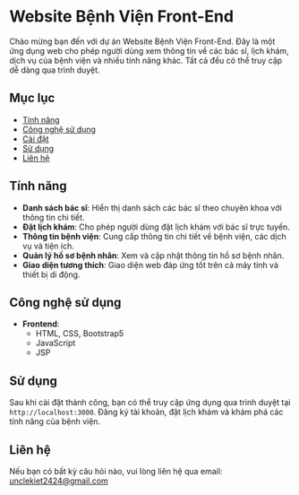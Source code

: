 # Website Bệnh Viện Front-End

Chào mừng bạn đến với dự án Website Bệnh Viện Front-End. Đây là một ứng dụng web cho phép người dùng xem thông tin về các bác sĩ, lịch khám, dịch vụ của bệnh viện và nhiều tính năng khác. Tất cả đều có thể truy cập dễ dàng qua trình duyệt.

## Mục lục

- [Tính năng](#tính-năng)
- [Công nghệ sử dụng](#công-nghệ-sử-dụng)
- [Cài đặt](#cài-đặt)
- [Sử dụng](#sử-dụng)
- [Liên hệ](#liên-hệ)

## Tính năng

- **Danh sách bác sĩ**: Hiển thị danh sách các bác sĩ theo chuyên khoa với thông tin chi tiết.
- **Đặt lịch khám**: Cho phép người dùng đặt lịch khám với bác sĩ trực tuyến.
- **Thông tin bệnh viện**: Cung cấp thông tin chi tiết về bệnh viện, các dịch vụ và tiện ích.
- **Quản lý hồ sơ bệnh nhân**: Xem và cập nhật thông tin hồ sơ bệnh nhân.
- **Giao diện tương thích**: Giao diện web đáp ứng tốt trên cả máy tính và thiết bị di động.

## Công nghệ sử dụng

- **Frontend**:
  - HTML, CSS, Bootstrap5
  - JavaScript
  - JSP


## Sử dụng

Sau khi cài đặt thành công, bạn có thể truy cập ứng dụng qua trình duyệt tại `http://localhost:3000`. Đăng ký tài khoản, đặt lịch khám và khám phá các tính năng của bệnh viện.


## Liên hệ

Nếu bạn có bất kỳ câu hỏi nào, vui lòng liên hệ qua email: [unclekiet2424@gmail.com](mailto:unclekiet2424@gmail.com)
